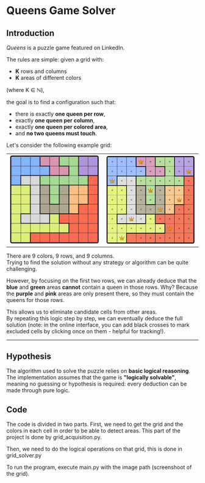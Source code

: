 # Queens Game Solver

## Introduction

*Queens* is a puzzle game featured on LinkedIn.

The rules are simple: given a grid with:
- **K** rows and columns  
- **K** areas of different colors  

(where K ∈ ℕ),

the goal is to find a configuration such that:
- there is exactly **one queen per row**,
- exactly **one queen per column**,
- exactly **one queen per colored area**,
- and **no two queens must touch**.

Let's consider the following example grid:

<table>
<tr>
<td width="50%">
<img src="queens-game-grid.png" alt="Initial grid" style="width:100%;"/>
</td>
<td width="50%">
<img src="queens-game-solution.png" alt="Solution grid" style="width:100%;"/>
</td>
</tr>
</table>

There are 9 colors, 9 rows, and 9 columns.  
Trying to find the solution without any strategy or algorithm can be quite challenging.

However, by focusing on the first two rows, we can already deduce that the **blue** and **green** areas **cannot** contain a queen in those rows. Why? Because the **purple** and **pink** areas are only present there, so they must contain the queens for those rows.

This allows us to eliminate candidate cells from other areas.  
By repeating this logic step by step, we can eventually deduce the full solution (note: in the online interface, you can add black crosses to mark excluded cells by clicking once on them - helpful for tracking!).

---

## Hypothesis

The algorithm used to solve the puzzle relies on **basic logical reasoning**.  
The implementation assumes that the game is **"logically solvable"**, meaning no guessing or hypothesis is required: every deduction can be made through pure logic.



## Code 

The code is divided in two parts. First, we need to get the grid and the colors in each cell in order to be able to detect areas. This part of the project is done by grid_acquisition.py.

Then, we need to do the logical operations on that grid, this is done in grid_solver.py

To run the program, execute main.py with the image path (screenshoot of the grid).






